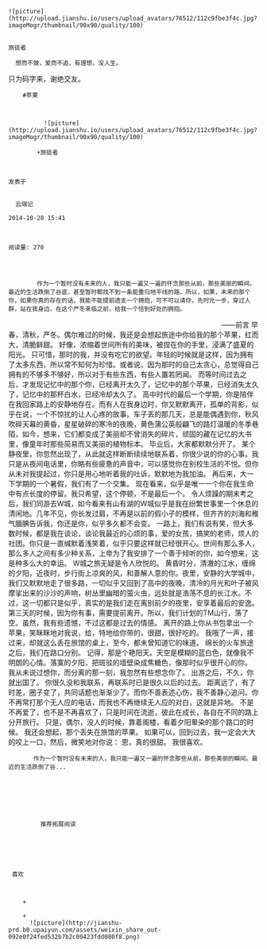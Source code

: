 
    
  
    ![picture](http://upload.jianshu.io/users/upload_avatars/76512/112c9fbe3f4c.jpg?imageMogr/thumbnail/90x90/quality/100)
    

    旅徒者
  
      想而不做，爱而不追，有理想，没人生。

只为码字来，谢绝交友。

  
  
    
  


    
      
        #苹果
        
          
            
              ![picture](http://upload.jianshu.io/users/upload_avatars/76512/112c9fbe3f4c.jpg?imageMogr/thumbnail/90x90/quality/100)
            
            +旅徒者
        
        
    
    发表于 

    
      云端记

    2014-10-20 15:41

    

    阅读量: 270
  


        
            作为一个暂时没有未来的人，我只能一遍又一遍的怀念那些从前，那些美丽的瞬间。最近的生活跌倒了谷底，甚至暂时都找不到一条能重归地平线的路，所以，如果，未来的那个你，如果你真的存在的话，我能不能提前透支一个拥抱，可不可以请你，先时光一步，穿过人群，站在我身边，在这个严冬来临之前，给我一个恰到好处的拥抱。
                                                                                                             ——前言
  早春，清秋，严冬。偶尔难过的时候，我还是会想起旅途中你给我的那个苹果，红而大，清脆鲜甜。
  好像，浓缩着世间所有的美味，被捏在你的手里，浸满了盛夏的阳光。
  只可惜，那时的我，并没有吃它的欲望。年轻的时候就是这样，因为拥有了太多东西，所以常不知何为珍惜。或者说，因为那时的自己太贪心，总觉得自己拥有的不够多不够好，所以对于有些东西，有些人置若罔闻。
  而等时间过去之后，才发现记忆中的那个你，已经离开太久了，记忆中的那个苹果，已经消失太久了，记忆中的那杯白水，已经冷却太久了。
  高中时代的最后一个学期，你是陪伴在我回家路上的安静地存在。而有人在我身边时，你又默默离开，孤单的背影，似乎在说，一个不惊扰的让人心疼的故事。车子丢的那几天，总是能偶遇到你，秋风吹碎天幕的黄昏，星星破碎的寒冷的夜晚，黄色蒲公英般翩飞的路灯温暖的冬季巷陌，如今，想来，它们都变成了美丽却不曾消失的碎片，顽固的藏在记忆的大书里，像童年时那些简易而又美丽的植物标本。
  毕业后，大家都默默分开了。
  某个静夜里，你忽然出现了，从此就这样断断续续地联系着，你很少说的你的心事。我只是从夜间电话里，你略有些疲惫的声音中，可以感觉你在别校生活的不悦。但你从未对我提起过，你只是用心地听着我的吐诉，默默地为我加油。
  再后来，大一下学期的一个暑假，我们有了一个交集。
  现在看来，似乎是唯一一个你在我生命中有点长度的停留。我只希望，这个停顿，不是最后一个。
  令人烦躁的期末考之后，我们同游去W城，如今看来有山有湖的W城似乎是我在纷繁世事里一个休息的清闲地。几年不见，你长发过肩，不再是以前的假小子的模样，但齐齐的刘海和稚气腼腆告诉我，你还是你，似乎多久都不会变。
  一路上，我们有说有笑，但大多数时候，都是我在谈论，谈论我最近的心烦的事，爱的女孩，搞笑的老师，烦人的社团。你只是一直缄默着浅笑着，似乎只要这样就已经很开心。世间有那么多人，那么多人之间有多少种关系，上帝为了我安排了一个善于倾听的你，如今想来，这是种多么大的幸运。
  W城之旅无疑是令人欣悦的。
  黄昏时分，清澈的江水，缠绵的夕阳，近夜时，步行街上凉爽的风，和善解人意的你。夜里，安静的大学城中，我们又默默地走了很多路，一切似乎又回到了高中的夜晚，清冷的月光和叶子被风摩挲出来的沙沙的声响，树丛里幽暗的萤火虫，远处就是浩荡不息的长江水。不过，这一切都只是似乎，真实的是我们走在离别前夕的夜里，安享着最后的安逸。
  第三天的时候，因为你有事，需要提前离开。所以，我们计划的TM山行，落了空。虽然，我有些遗憾，不过这都是过去的情感。
  离开的路上你从书包拿出一个苹果，笑眯眯地对我说，给，特地给你带的，很甜，很好吃的。
  我哦了一声，接过来，却就这么丢在旅馆的桌上，至今，都未曾知道它的味道。
  绵长的火车旅途之后，我们在路口分别。
  记得，那是个艳阳天。天空是模糊的蓝白色，就像我不明朗的心情。落寞的夕阳，把斑驳的墙壁染成焦糖色，像那时似乎很开心的你。
  我从未说过想你，而分离的那一刻，我忽然有些想念你了。
  出游之后，不久，你就出国了。
  你很久没和我联系，再联系时已是很久以后的过去。
  距离远了，有了时差，圈子变了，共同话题也渐渐少了。而你不善表述心伤，我不善静心追问。你不再常打那个无人应的电话，而我也不再继续无人应的对白，这就是异地。
  不是不再爱了，也不是不再喜欢了，只是时间在流逝，彼此在成长，各自在不同的路上分开旅行。
  只是，偶尔，没人的时候，靠着阁楼，看着夕阳晕染的那个路口的时候。
  我还会想起，那个丢失在旅馆的苹果。
  如果可以，回到过去，我一定会大大的咬上一口，然后，微笑地对你说：
  恩，真的很甜。
  我很喜欢。

        
           作为一个暂时没有未来的人，我只能一遍又一遍的怀念那些从前，那些美丽的瞬间。最近的生活跌倒了谷...
      
    
    
      
      
      
          
             推荐拓展阅读
        
      
    
    
      
          
     喜欢

      
      
        +
                  
        +
          ![picture](http://jianshu-prd.b0.upaiyun.com/assets/weixin_share_out-092e0f24fed532b7b2c00423fdd080f8.png)
        
      
    
  


